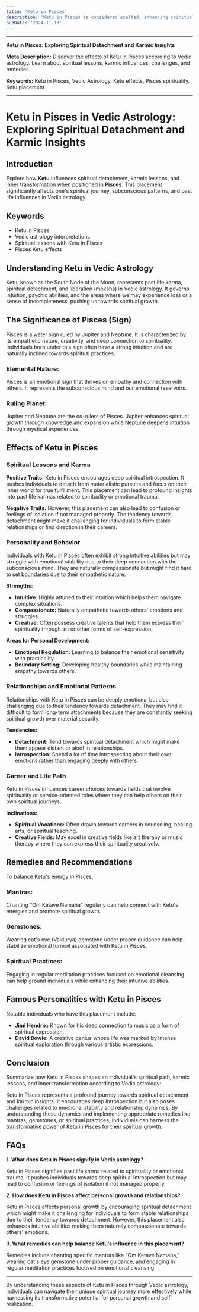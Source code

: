 ```yaml
---
title: 'Ketu in Pisces'
description: 'Ketu in Pisces is considered exalted, enhancing spiritual insight and intuition. Individuals are drawn to mysticism and may possess psychic abilities but need to ground themselves to avoid escapism.'
pubDate: '2024-11-13'
---
```


---

**Ketu in Pisces: Exploring Spiritual Detachment and Karmic Insights**

**Meta Description:** Discover the effects of Ketu in Pisces according to Vedic astrology. Learn about spiritual lessons, karmic influences, challenges, and remedies.

**Keywords:** Ketu in Pisces, Vedic Astrology, Ketu effects, Pisces spirituality, Ketu placement

---

# Ketu in Pisces in Vedic Astrology: Exploring Spiritual Detachment and Karmic Insights

## Introduction

Explore how **Ketu** influences spiritual detachment, karmic lessons, and inner transformation when positioned in **Pisces**. This placement significantly affects one's spiritual journey, subconscious patterns, and past life influences in Vedic astrology.

## Keywords

- Ketu in Pisces
- Vedic astrology interpretations
- Spiritual lessons with Ketu in Pisces
- Pisces Ketu effects

## Understanding Ketu in Vedic Astrology

Ketu, known as the South Node of the Moon, represents past life karma, spiritual detachment, and liberation (moksha) in Vedic astrology. It governs intuition, psychic abilities, and the areas where we may experience loss or a sense of incompleteness, pushing us towards spiritual growth.

## The Significance of Pisces (Sign)

Pisces is a water sign ruled by Jupiter and Neptune. It is characterized by its empathetic nature, creativity, and deep connection to spirituality. Individuals born under this sign often have a strong intuition and are naturally inclined towards spiritual practices.

### Elemental Nature:
Pisces is an emotional sign that thrives on empathy and connection with others. It represents the subconscious mind and our emotional reservoirs.

### Ruling Planet:
Jupiter and Neptune are the co-rulers of Pisces. Jupiter enhances spiritual growth through knowledge and expansion while Neptune deepens intuition through mystical experiences.

## Effects of Ketu in Pisces

### Spiritual Lessons and Karma

**Positive Traits:**
Ketu in Pisces encourages deep spiritual introspection. It pushes individuals to detach from materialistic pursuits and focus on their inner world for true fulfillment. This placement can lead to profound insights into past life karmas related to spirituality or emotional trauma.

**Negative Traits:**
However, this placement can also lead to confusion or feelings of isolation if not managed properly. The tendency towards detachment might make it challenging for individuals to form stable relationships or find direction in their careers.

### Personality and Behavior

Individuals with Ketu in Pisces often exhibit strong intuitive abilities but may struggle with emotional stability due to their deep connection with the subconscious mind. They are naturally compassionate but might find it hard to set boundaries due to their empathetic nature.

**Strengths:**
- **Intuitive:** Highly attuned to their intuition which helps them navigate complex situations.
- **Compassionate:** Naturally empathetic towards others' emotions and struggles.
- **Creative:** Often possess creative talents that help them express their spirituality through art or other forms of self-expression.

**Areas for Personal Development:**
- **Emotional Regulation:** Learning to balance their emotional sensitivity with practicality.
- **Boundary Setting:** Developing healthy boundaries while maintaining empathy towards others.

### Relationships and Emotional Patterns

Relationships with Ketu in Pisces can be deeply emotional but also challenging due to their tendency towards detachment. They may find it difficult to form long-term attachments because they are constantly seeking spiritual growth over material security.

**Tendencies:**
- **Detachment:** Tend towards spiritual detachment which might make them appear distant or aloof in relationships.
- **Introspection:** Spend a lot of time introspecting about their own emotions rather than engaging deeply with others.

### Career and Life Path

Ketu in Pisces influences career choices towards fields that involve spirituality or service-oriented roles where they can help others on their own spiritual journeys.

**Inclinations:**
- **Spiritual Vocations:** Often drawn towards careers in counseling, healing arts, or spiritual teaching.
- **Creative Fields:** May excel in creative fields like art therapy or music therapy where they can express their spirituality creatively.

## Remedies and Recommendations

To balance Ketu's energy in Pisces:

### Mantras:
Chanting "Om Ketave Namaha" regularly can help connect with Ketu's energies and promote spiritual growth.

### Gemstones:
Wearing cat's eye (Vaidurya) gemstone under proper guidance can help stabilize emotional turmoil associated with Ketu in Pisces.

### Spiritual Practices:
Engaging in regular meditation practices focused on emotional cleansing can help ground individuals while enhancing their intuitive abilities.

## Famous Personalities with Ketu in Pisces

Notable individuals who have this placement include:

- **Jimi Hendrix:** Known for his deep connection to music as a form of spiritual expression.
- **David Bowie:** A creative genius whose life was marked by intense spiritual exploration through various artistic expressions.

## Conclusion

Summarize how Ketu in Pisces shapes an individual's spiritual path, karmic lessons, and inner transformation according to Vedic astrology:

Ketu in Pisces represents a profound journey towards spiritual detachment and karmic insights. It encourages deep introspection but also poses challenges related to emotional stability and relationship dynamics. By understanding these dynamics and implementing appropriate remedies like mantras, gemstones, or spiritual practices, individuals can harness the transformative power of Ketu in Pisces for their spiritual growth.

## FAQs

**1. What does Ketu in Pisces signify in Vedic astrology?**

Ketu in Pisces signifies past life karma related to spirituality or emotional trauma. It pushes individuals towards deep spiritual introspection but may lead to confusion or feelings of isolation if not managed properly.

**2. How does Ketu in Pisces affect personal growth and relationships?**

Ketu in Pisces affects personal growth by encouraging spiritual detachment which might make it challenging for individuals to form stable relationships due to their tendency towards detachment. However, this placement also enhances intuitive abilities making them naturally compassionate towards others' emotions.

**3. What remedies can help balance Ketu’s influence in this placement?**

Remedies include chanting specific mantras like "Om Ketave Namaha," wearing cat's eye gemstone under proper guidance, and engaging in regular meditation practices focused on emotional cleansing.

---

By understanding these aspects of Ketu in Pisces through Vedic astrology, individuals can navigate their unique spiritual journey more effectively while harnessing its transformative potential for personal growth and self-realization.